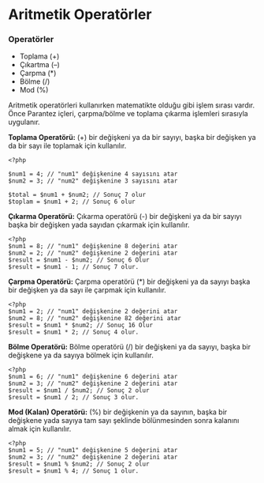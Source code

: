 # Aritmetik Operatörler

### Operatörler
- Toplama (+) 
- Çıkartma (–) 
- Çarpma (*) 
- Bölme (/) 
- Mod (%)

Aritmetik operatörleri kullanırken matematikte olduğu gibi işlem sırası vardır. 
Önce Parantez içleri, çarpma/bölme ve toplama çıkarma işlemleri sırasıyla uygulanır.

**Toplama Operatörü:** (+) bir değişkeni ya da bir sayıyı, başka bir değişken ya da bir sayı ile toplamak için kullanılır.
```
<?php
 
$num1 = 4; // "num1" değişkenine 4 sayısını atar
$num2 = 3; // "num2" değişkenine 3 sayısını atar
 
$total = $num1 + $num2; // Sonuç 7 olur
$toplam = $num1 + 2; // Sonuç 6 olur
```
**Çıkarma Operatörü:** Çıkarma operatörü (-) bir değişkeni ya da bir sayıyı başka bir değişken yada sayıdan çıkarmak için kullanılır.
```
<?php
$num1 = 8; // "num1" değişkenine 8 değerini atar
$num2 = 2; // "num2" değişkenine 2 değerini atar
$result = $num1 - $num2; // Sonuç 6 Olur
$result = $num1 - 1; // Sonuç 7 olur.
```
**Çarpma Operatörü:** Çarpma operatörü (*) bir değişkeni ya da sayıyı başka bir değişken ya da sayı ile çarpmak için kullanılır.
```
<?php
$num1 = 2; // "num1" değişkenine 2 değerini atar
$num2 = 8; // "num2" değişkenine 82 değerini atar
$result = $num1 * $num2; // Sonuç 16 Olur
$result = $num1 * 2; // Sonuç 4 olur.
```
**Bölme Operatörü:** Bölme operatörü (/) bir değişkeni ya da sayıyı, başka bir değişkene ya da sayıya bölmek için kullanılır.
```
<?php
$num1 = 6; // "num1" değişkenine 6 değerini atar
$num2 = 3; // "num2" değişkenine 2 değerini atar
$result = $num1 / $num2; // Sonuç 2 olur
$result = $num1 / 2; // Sonuç 3 olur.
```
**Mod (Kalan) Operatörü:** (%) bir değişkenin ya da sayının, başka bir değişkene yada sayıya tam sayı şeklinde bölünmesinden sonra kalanını almak için kullanılır.
```
<?php
$num1 = 5; // "num1" değişkenine 5 değerini atar
$num2 = 3; // "num2" değişkenine 2 değerini atar
$result = $num1 % $num2; // Sonuç 2 olur
$result = $num1 % 4; // Sonuç 1 olur.
```
